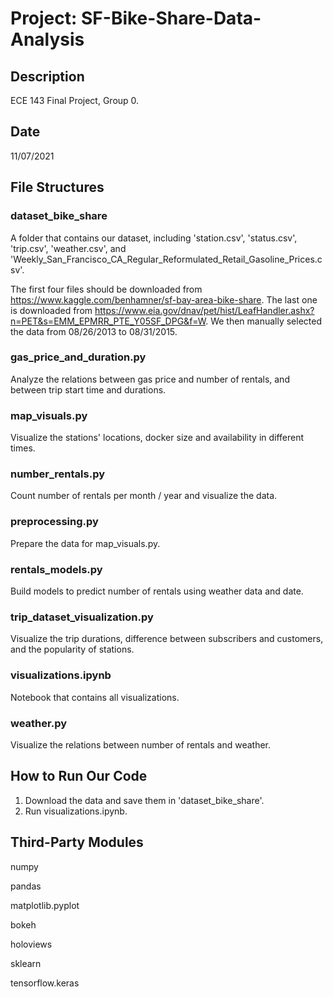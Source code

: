 # Project: SF-Bike-Share-Data-Analysis

## Description
  ECE 143 Final Project, Group 0.
## Date
  11/07/2021

## File Structures
### dataset_bike_share
  A folder that contains our dataset, including 'station.csv',
  'status.csv', 'trip.csv', 'weather.csv', and 'Weekly_San_Francisco_CA_Regular_Reformulated_Retail_Gasoline_Prices.csv'.

  The first four files should be downloaded from https://www.kaggle.com/benhamner/sf-bay-area-bike-share.
  The last one is downloaded from https://www.eia.gov/dnav/pet/hist/LeafHandler.ashx?n=PET&s=EMM_EPMRR_PTE_Y05SF_DPG&f=W. We then manually selected
  the data from 08/26/2013 to 08/31/2015.

### gas_price_and_duration.py
  Analyze the relations between gas price and number of rentals, and between trip
  start time and durations.
### map_visuals.py
  Visualize the stations' locations, docker size and availability in different times.
### number_rentals.py
  Count number of rentals per month / year and visualize the data.
### preprocessing.py
  Prepare the data for map_visuals.py.
### rentals_models.py
  Build models to predict number of rentals using weather data and date.
### trip_dataset_visualization.py
  Visualize the trip durations, difference between subscribers and customers, and
  the popularity of stations.
### visualizations.ipynb
  Notebook that contains all visualizations.
### weather.py
  Visualize the relations between number of rentals and weather.


## How to Run Our Code
  1. Download the data and save them in 'dataset_bike_share'.
  2. Run visualizations.ipynb.


## Third-Party Modules
  numpy

  pandas

  matplotlib.pyplot

  bokeh

  holoviews

  sklearn
  
  tensorflow.keras
